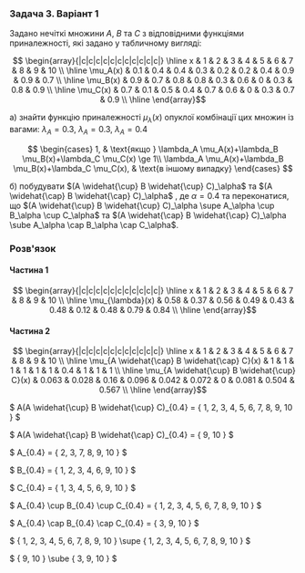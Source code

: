 ### Задача 3. Варіант 1 

Задано нечіткі множини $A$, $B$ та $C$ з відповідними функціями приналежності, які задано у табличному вигляді:

$$ \begin{array}{|c|c|c|c|c|c|c|c|c|c|c|} \hline
x & 1 & 2 & 3 & 4 & 5 & 6 & 7 & 8 & 9 & 10 \\ \hline
\mu_A(x) & 0.1 & 0.4 & 0.4 & 0.3 & 0.2 & 0.2 & 0.4 & 0.9 & 0.9 & 0.7 \\ \hline
\mu_B(x) & 0.9 & 0.7 & 0.8 & 0.8 & 0.3 & 0.6 & 0 & 0.3 & 0.8 & 0.9 \\ \hline
\mu_C(x) & 0.7 & 0.1 & 0.5 & 0.4 & 0.7 & 0.6 & 0 & 0.3 & 0.7 & 0.9 \\ \hline
\end{array}$$

а) знайти функцію приналежності $\mu_{\lambda}(x)$ опуклої комбінації цих множин із вагами: $\lambda_A=0.3$, $\lambda_A=0.3$, $\lambda_A=0.4$

$$ \begin{cases}
1,  & \text{якщо } \lambda_A \mu_A(x)+\lambda_B \mu_B(x)+\lambda_C \mu_C(x) \ge 1\\
\lambda_A \mu_A(x)+\lambda_B \mu_B(x)+\lambda_C \mu_C(x),  & \text{в іншому випадку}
\end{cases}
$$


б) побудувати $(A \widehat{\cup} B \widehat{\cup} C)_\alpha$ та $(A \widehat{\cap} B \widehat{\cap} C)_\alpha$ , де $\alpha=0.4$ та переконатися, що $(A \widehat{\cup} B \widehat{\cup} C)_\alpha \supe A_\alpha \cup B_\alpha \cup C_\alpha$ та $(A \widehat{\cap} B \widehat{\cap} C)_\alpha \sube A_\alpha \cap B_\alpha \cap C_\alpha$.


### Розв'язок

#### Частина 1

$$ \begin{array}{|c|c|c|c|c|c|c|c|c|c|c|} \hline
x & 1 & 2 & 3 & 4 & 5 & 6 & 7 & 8 & 9 & 10 \\ \hline
\mu_{\lambda}(x) & 0.58 & 0.37 & 0.56 & 0.49 & 0.43 & 0.48 & 0.12 & 0.48 & 0.79 & 0.84 \\ \hline
\end{array}$$

#### Частина 2

$$ \begin{array}{|c|c|c|c|c|c|c|c|c|c|c|} \hline
x & 1 & 2 & 3 & 4 & 5 & 6 & 7 & 8 & 9 & 10 \\ \hline
\mu_{A \widehat{\cap} B \widehat{\cap} C}(x) & 1 & 1 & 1 & 1 & 1 & 1 & 0.4 & 1 & 1 & 1 \\ \hline
\mu_{A \widehat{\cup} B \widehat{\cup} C}(x) & 0.063 & 0.028 & 0.16 & 0.096 & 0.042 & 0.072 & 0 & 0.081 & 0.504 & 0.567 \\ \hline
\end{array}$$


$ A(A \widehat{\cup} B \widehat{\cup} C)_{0.4} = \{ 1, 2, 3, 4, 5, 6, 7, 8, 9, 10 \} $

$ A(A \widehat{\cap} B \widehat{\cap} C)_{0.4} = \{ 9, 10 \} $


$ A_{0.4} = \{ 2, 3, 7, 8, 9, 10 \} $

$ B_{0.4} = \{ 1, 2, 3, 4, 6, 9, 10  \} $

$ C_{0.4} = \{ 1, 3, 4, 5, 6, 9, 10  \} $

$ A_{0.4} \cup B_{0.4} \cup C_{0.4} = \{ 1, 2, 3, 4, 5, 6, 7, 8, 9, 10 \}  $

$ A_{0.4} \cap B_{0.4} \cap C_{0.4} = \{ 3, 9, 10 \}  $

$  \{ 1, 2, 3, 4, 5, 6, 7, 8, 9, 10 \} \supe  \{ 1, 2, 3, 4, 5, 6, 7, 8, 9, 10 \} $

$  \{ 9, 10 \} \sube \{ 3, 9, 10 \} $

